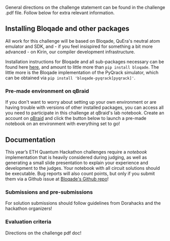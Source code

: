 General directions on the challenge statement can be found in the challenge .pdf file. Follow below for extra relevant information.

## Installing Bloqade and other packages 

All work for this challenge will be based on Bloqade, QuEra's neutral atom emulator and SDK, and - if you feel insispired for something a bit more advanced - on Kirin, our compiler development infrastructure.

Installation instructions for Bloqade and all sub-packages necessary can be found here [here](https://bloqade.quera.com/latest/), and amount to little more than `pip install bloqade`. The little more is the Bloqade implementation of the PyQrack simulator, which can be obtained via `pip install 'bloqade-pyqrack[pyqrack]'`.

### Pre-made environment on qBraid

If you don't want to worry about setting up your own environment or are having trouble with versions of other installed packages, you can access all you need to participate in this challenge at qBraid's lab notebook. Create an account on [qBraid](https://www.qbraid.com/) and click the button below to launch a pre-made notebook on an environment with everything set to go!


## Documentation

This year’s ETH Quantum Hackathon challenges require a _notebook_ implementation that is heavily considered during judging, as well as generating a small slide presentation to explain your experience and development to the judges. Your notebook with all circuit solutions should be executable. Bug reports will also count points, but only if you submit them via a Github issue at [Bloqade's Github repo](https://github.com/QuEraComputing/bloqade-circuit)!

### Submissions and pre-submissions

For solution submissions should follow guidelines from Dorahacks and the hackathon organizers!

### Evaluation criteria

Directions on the challenge pdf doc!
